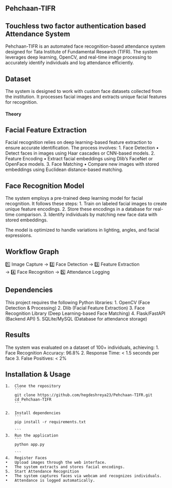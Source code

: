 ## Pehchaan-TIFR

## Touchless two factor authentication based Attendance System

Pehchaan-TIFR is an automated face recognition-based attendance system designed for Tata Institute of Fundamental Research (TIFR). The system leverages deep learning, OpenCV, and real-time image processing to accurately identify individuals and log attendance efficiently.

## Dataset

The system is designed to work with custom face datasets collected from the institution. It processes facial images and extracts unique facial features for recognition.

#### Theory

## Facial Feature Extraction

Facial recognition relies on deep learning-based feature extraction to ensure accurate identification. The process involves:
	1.	Face Detection
	•	Detect faces in images using Haar cascades or CNN-based models.
	2.	Feature Encoding
	•	Extract facial embeddings using Dlib’s FaceNet or OpenFace models.
	3.	Face Matching
	•	Compare new images with stored embeddings using Euclidean distance-based matching.

## Face Recognition Model

The system employs a pre-trained deep learning model for facial recognition. It follows these steps:
	1.	Train on labeled facial images to create unique feature encodings.
	2.	Store these encodings in a database for real-time comparison.
	3.	Identify individuals by matching new face data with stored embeddings.

The model is optimized to handle variations in lighting, angles, and facial expressions.

## Workflow Graph

1️⃣ Image Capture  →  2️⃣ Face Detection  →  3️⃣ Feature Extraction  
    →  4️⃣ Face Recognition  →  5️⃣ Attendance Logging  

## Dependencies

This project requires the following Python libraries:
	1.	OpenCV (Face Detection & Processing)
	2.	Dlib (Facial Feature Extraction)
	3.	Face Recognition Library (Deep Learning-based Face Matching)
	4.	Flask/FastAPI (Backend API)
	5.	SQLite/MySQL (Database for attendance storage)

## Results

The system was evaluated on a dataset of 100+ individuals, achieving:
	1.	Face Recognition Accuracy: 96.8%
	2.	Response Time: < 1.5 seconds per face
	3.	False Positives: < 2%

## Installation & Usage
	1.	Clone the repository
		```
		git clone https://github.com/hegdeshreya23/Pehchaan-TIFR.git
		cd Pehchaan-TIFR
		```

	2.	Install dependencies
		```
		pip install -r requirements.txt
		
		```
	3.	Run the application
		```
		python app.py
		
		```
	4.	Register Faces
	•	Upload images through the web interface.
	•	The system extracts and stores facial encodings.
	5.	Start Attendance Recognition
	•	The system captures faces via webcam and recognizes individuals.
	•	Attendance is logged automatically.
